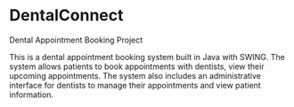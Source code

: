 # DentalConnect
Dental Appointment Booking Project

This is a dental appointment booking system built in Java with SWING. The system allows patients to book appointments with dentists, view their upcoming appointments. The system also includes an administrative interface for dentists to manage their appointments and view patient information.
